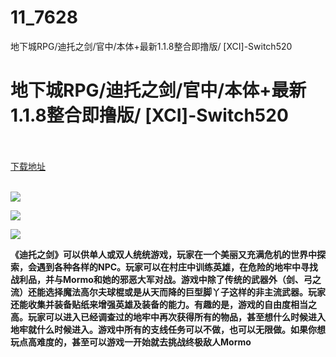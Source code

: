 # 11_7628
地下城RPG/迪托之剑/官中/本体+最新1.1.8整合即撸版/ [XCI]-Switch520
# 地下城RPG/迪托之剑/官中/本体+最新1.1.8整合即撸版/ [XCI]-Switch520
 <br/></br>
[下载地址](https://www.switch520.cc/article/7628 "下载地址")
<br/></br>

<p><img src="https://www.switch520.cc/muke_img/upload_art_editor_20201203-1_8cf4dc4b5212e2bb9a48375bbc63f7c5.jpg"></p>
<p><img src="https://www.switch520.cc/muke_img/upload_art_editor_20201203-1_c29d69f86e48a4b77768e3ddf0da70b2.jpg"></p>
<p><img src="https://www.switch520.cc/muke_img/upload_art_editor_20201203-1_ebda149bcfad34372cb9dd25f80d724a.jpg"></p>
<p></p>
<p><span><strong>《迪托之剑》可以供单人或双人统统游戏，玩家在一个美丽又充满危机的世界中探索，会遇到各种各样的NPC。玩家可以在村庄中训练英雄，在危险的地牢中寻找战利品，并与Mormo和她的邪恶大军对战。游戏中除了传统的武器外（剑、弓之流）还能选择魔法高尔夫球棍或是从天而降的巨型脚丫子这样的非主流武器。玩家还能收集并装备贴纸来增强英雄及装备的能力。有趣的是，游戏的自由度相当之高。玩家可以进入已经调查过的地牢中再次获得所有的物品，甚至想什么时候进入地牢就什么时候进入。游戏中所有的支线任务可以不做，也可以无限做。如果你想玩点高难度的，甚至可以游戏一开始就去挑战终极敌人Mormo</strong></span></p>
<p></p>
